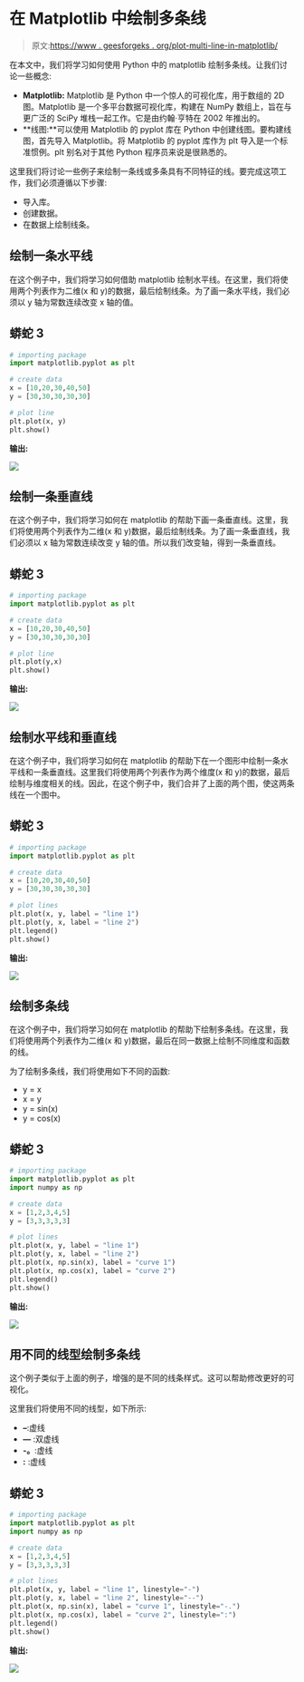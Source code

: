 # 在 Matplotlib 中绘制多条线

> 原文:[https://www . geesforgeks . org/plot-multi-line-in-matplotlib/](https://www.geeksforgeeks.org/plot-multiple-lines-in-matplotlib/)

在本文中，我们将学习如何使用 Python 中的 matplotlib 绘制多条线。让我们讨论一些概念:

*   **Matplotlib:** Matplotlib 是 Python 中一个惊人的可视化库，用于数组的 2D 图。Matplotlib 是一个多平台数据可视化库，构建在 NumPy 数组上，旨在与更广泛的 SciPy 堆栈一起工作。它是由约翰·亨特在 2002 年推出的。
*   **线图:**可以使用 Matplotlib 的 pyplot 库在 Python 中创建线图。要构建线图，首先导入 Matplotlib。将 Matplotlib 的 pyplot 库作为 plt 导入是一个标准惯例。plt 别名对于其他 Python 程序员来说是很熟悉的。

这里我们将讨论一些例子来绘制一条线或多条具有不同特征的线。要完成这项工作，我们必须遵循以下步骤:

*   导入库。
*   创建数据。
*   在数据上绘制线条。

## 绘制一条水平线

在这个例子中，我们将学习如何借助 matplotlib 绘制水平线。在这里，我们将使用两个列表作为二维(x 和 y)的数据，最后绘制线条。为了画一条水平线，我们必须以 y 轴为常数连续改变 x 轴的值。

## 蟒蛇 3

```py
# importing package
import matplotlib.pyplot as plt

# create data
x = [10,20,30,40,50]
y = [30,30,30,30,30]

# plot line
plt.plot(x, y)
plt.show()
```

**输出:**

![](img/003b41a02c6441af2293c407b86cd501.png)

## 绘制一条垂直线

在这个例子中，我们将学习如何在 matplotlib 的帮助下画一条垂直线。这里，我们将使用两个列表作为二维(x 和 y)数据，最后绘制线条。为了画一条垂直线，我们必须以 x 轴为常数连续改变 y 轴的值。所以我们改变轴，得到一条垂直线。

## 蟒蛇 3

```py
# importing package
import matplotlib.pyplot as plt

# create data
x = [10,20,30,40,50]
y = [30,30,30,30,30]

# plot line
plt.plot(y,x)
plt.show()
```

**输出:**

![](img/cbedb21aee4707ac4c2653b051281cc6.png)

## 绘制水平线和垂直线

在这个例子中，我们将学习如何在 matplotlib 的帮助下在一个图形中绘制一条水平线和一条垂直线。这里我们将使用两个列表作为两个维度(x 和 y)的数据，最后绘制与维度相关的线。因此，在这个例子中，我们合并了上面的两个图，使这两条线在一个图中。

## 蟒蛇 3

```py
# importing package
import matplotlib.pyplot as plt

# create data
x = [10,20,30,40,50]
y = [30,30,30,30,30]

# plot lines
plt.plot(x, y, label = "line 1")
plt.plot(y, x, label = "line 2")
plt.legend()
plt.show()
```

**输出:**

![](img/ea9eb27aa5e40aa96efc2c8fe1c19f62.png)

## 绘制多条线

在这个例子中，我们将学习如何在 matplotlib 的帮助下绘制多条线。在这里，我们将使用两个列表作为二维(x 和 y)数据，最后在同一数据上绘制不同维度和函数的线。

为了绘制多条线，我们将使用如下不同的函数:

*   y = x
*   x = y
*   y = sin(x)
*   y = cos(x)

## 蟒蛇 3

```py
# importing package
import matplotlib.pyplot as plt
import numpy as np

# create data
x = [1,2,3,4,5]
y = [3,3,3,3,3]

# plot lines
plt.plot(x, y, label = "line 1")
plt.plot(y, x, label = "line 2")
plt.plot(x, np.sin(x), label = "curve 1")
plt.plot(x, np.cos(x), label = "curve 2")
plt.legend()
plt.show()
```

**输出:**

![](img/08a36d6c67b991218faf44c8b8f8eeb7.png)

## 用不同的线型绘制多条线

这个例子类似于上面的例子，增强的是不同的线条样式。这可以帮助修改更好的可视化。

这里我们将使用不同的线型，如下所示:

*   **–**:虚线
*   **—** :双虚线
*   **-。**:虚线
*   **:** :虚线

## 蟒蛇 3

```py
# importing package
import matplotlib.pyplot as plt
import numpy as np

# create data
x = [1,2,3,4,5]
y = [3,3,3,3,3]

# plot lines
plt.plot(x, y, label = "line 1", linestyle="-")
plt.plot(y, x, label = "line 2", linestyle="--")
plt.plot(x, np.sin(x), label = "curve 1", linestyle="-.")
plt.plot(x, np.cos(x), label = "curve 2", linestyle=":")
plt.legend()
plt.show()
```

**输出:**

![](img/8b6b6244c2b44fd37bfad2d88d52c61d.png)